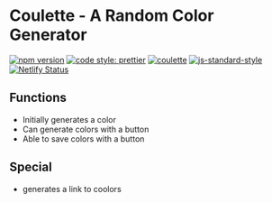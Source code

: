 # Coulette - A Random Color Generator 

[![npm version](https://badge.fury.io/js/npm.svg)](https://badge.fury.io/js/npm)
[![code style: prettier](https://img.shields.io/badge/code_style-prettier-ff69b4.svg?style=flat-square)](https://github.com/prettier/prettier)
[![coulette](https://img.shields.io/endpoint?url=https://dashboard.cypress.io/badge/simple/oua5d5&style=flat&logo=cypress)](https://dashboard.cypress.io/projects/oua5d5/runs)
[![js-standard-style](https://img.shields.io/badge/code%20style-standard-brightgreen.svg)](http://standardjs.com)
[![Netlify Status](https://api.netlify.com/api/v1/badges/563956e9-550c-4f80-91e9-d6f8a5ac3228/deploy-status)](https://app.netlify.com/sites/rndcolor/deploys)

## Functions

* Initially generates a color 
* Can generate colors with a button 
* Able to save colors with a button

## Special 

* generates a link to coolors 


